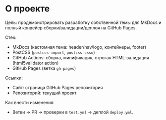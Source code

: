 # О проекте

Цель: продемонстрировать разработку собственной темы для MkDocs и полный конвейер сборки/валидации/деплоя на GitHub Pages.

Стек:
-   MkDocs (кастомная тема: header/nav/logo, контейнеры, footer)
-   PostCSS (`postcss-import`, `postcss-csso`)
-   GitHub Actions: сборка, минификация, строгая HTML‑валидация (html5validator action)
-   GitHub Pages (ветка `gh-pages`)

Ссылки:
-   Сайт: страница GitHub Pages репозитория
-   Репозиторий: текущий проект

Как внести изменения:
-   Ветки → PR → проверки в `test.yml` → деплой `deploy.yml`.
